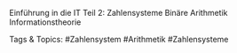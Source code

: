 Einführung in die IT
Teil 2:
Zahlensysteme
Binäre Arithmetik
Informationstheorie

   Tags & Topics:
   #Zahlensystem
   #Arithmetik
   #Zahlensysteme
